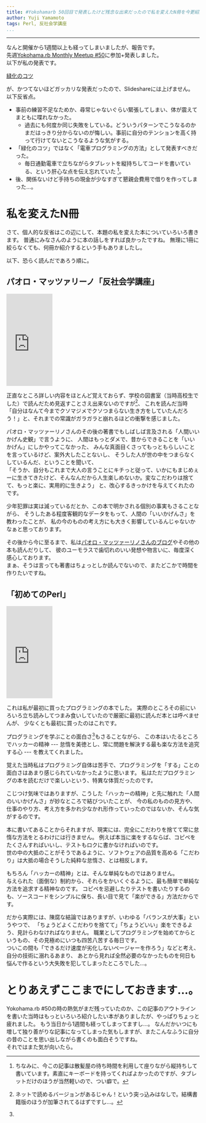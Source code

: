 ```yaml
---
title: #Yokohamarb 50回目で発表したけど残念な出来だったので私を変えたN冊を今更紹介する。
author: Yuji Yamamoto
tags: Perl, 反社会学講座
...
```

---

なんと開催から1週間以上も経ってしまいましたが、報告です。 \
先週[Yokohama.rb Monthly Meetup #50](http://yokohamarb.doorkeeper.jp/events/14212)に参加+発表しました。 \
以下が私の発表です。

[緑化のコツ](/slides/2014-11-08-tips-for-green-streak.html)

が、かつてないほどガッカリな発表だったので、Slideshareには上げません。 \
以下反省点。

- 事前の練習不足なためか、尋常じゃないぐらい緊張してしまい、体が震えてまともに喋れなかった。
    - 過去にも何度か同じ失敗をしている。どういうパターンでこうなるのかまだはっきり分からないのが悔しい。事前に自分のテンションを高く持って行けてないとこうなるような気がする。
- 「緑化のコツ」ではなく「電車プログラミングの方法」として発表すべきだった。
    - 毎日通勤電車で立ちながらタブレットを縦持ちしてコードを書いている、という肝心な点を伝え忘れていた [^tokoya]。
- 後、関係ないけど手持ちの現金が少なすぎて懇親会費用で借りを作ってしまった...。

[^tokoya]: ちなみに、今この記事は散髪屋の待ち時間を利用して座りながら縦持ちして書いています。素直にキーボードを持ってくればよかったのですが、タブレットだけのほうが当然軽いので、つい癖で。

# 私を変えたN冊

さて、個人的な反省はこの辺にして、本題の私を変えた本についていろいろ書きます。
普通にみなさんのように本の話しをすれば良かったですね。
無理に1冊に絞らなくても、何冊か紹介するという手もありましたし。

以下、恐らく読んだであろう順に。

## パオロ・マッツァリーノ「反社会学講座」

<iframe src="http://rcm-fe.amazon-adsystem.com/e/cm?lt1=_blank&bc1=000000&IS2=1&bg1=FFFFFF&fc1=000000&lc1=0000FF&t=poe02-22&o=9&p=8&l=as4&m=amazon&f=ifr&ref=ss_til&asins=4480423567" style="width:120px;height:240px;" scrolling="no" marginwidth="0" marginheight="0" frameborder="0"></iframe>

正直なところ詳しい内容をほとんど覚えておらず、学校の図書室（当時高校生でした）で読んだため見返すことさえ出来ないのですが[^web]、
これを読んだ当時 \
「自分はなんて今までクソマジメでクソつまらない生き方をしていたんだろう！」と、それまでの常識がガラガラと崩れるほどの衝撃を感じました。

[^web]: ネットで読めるバージョンがあるじゃん！という突っ込みはなしで。結構書籍版のほうが加筆されてるはずですし...。

パオロ・マッツァーリノさんのその後の著書でもしばしば言及される「人間いいかげん史観」で言うように、
人間はもっとダメで、昔からできることを「いいかげん」にしかやってこなかった、
みんな真面目くさってもっともらしいことを言っているけど、案外大したことないし、
そうした人が世の中をつまらなくしているんだ、ということを聞いて、 \
「そうか、自分もこれまで大人の言うことにキチっと従って、いかにもまじめぇーに生きてきたけど、そんなんだから人生楽しめないか。変なこだわりは捨てて、もっと楽に、実用的に生きよう」
と、改心するきっかけを与えてくれたのです。

少年犯罪は実は減っているだとか、この本で明かされる個別の事実もさることながら、
そうしたある程度客観的なデータをもって、人間の「いいかげんさ」を教わったことが、
私の今のものの考え方にも大きく影響しているんじゃないかなぁと思っております。

その後から今に至るまで、私は[パオロ・マッツァーリノさんのブログ](http://pmazzarino.blog.fc2.com/)やその他の本も読んだりして、
彼のユーモラスで歯切れのいい発想や物言いに、毎度深く感心しております。 \
まぁ、そうは言っても著書はちょっとしか読んでないので、またどこかで時間を作りたいですね。

## 「初めてのPerl」

<iframe src="http://rcm-fe.amazon-adsystem.com/e/cm?lt1=_blank&bc1=000000&IS2=1&bg1=FFFFFF&fc1=000000&lc1=0000FF&t=poe02-22&o=9&p=8&l=as4&m=amazon&f=ifr&ref=ss_til&asins=4873115671" style="width:120px;height:240px;" scrolling="no" marginwidth="0" marginheight="0" frameborder="0"></iframe>


これは私が最初に買ったプログラミングの本でした。
実際のところその前にいろいろ立ち読みしてつまみ食いしていたので厳密に最初に読んだ本とは呼べませんが、
少なくとも最初に買ったのはこれです。

プログラミングを学ぶことの面白さ[^writing-code]もさることながら、
この本はいたるところでハッカーの精神 --- 怠惰を美徳とし、常に問題を解決する最も楽な方法を追究する心 --- を教えてくれました。

[^writing-code]:
覚えた当時私はプログラミング自体は苦手で、プログラミングを「する」ことの面白さはあまり感じられていなかったように思います。
私はただプログラミングの本を読むだけで楽しいという、特異な体質だったのです。

こじつけ気味ではありますが、こうした「ハッカーの精神」と先に触れた「人間のいいかげんさ」が妙なところで結びついたことが、
今の私のものの見方や、仕事のやり方、考え方を多かれ少なかれ形作っていったのではないか、そんな気がするのです。

本に書いてあることからそれますが、現実には、完全にこだわりを捨てて常に怠惰な方法をとるわけには行きません。
例えば本当に楽をするならば、コピペをたくさんすればいいし、テストもロクに書かなければいのです。 \
世の中の大抵のことがそうであるように、ソフトウェアの品質を高める「こだわり」は大抵の場合そうした純粋な怠惰さ、とは相反します。

もちろん「ハッカーの精神」とは、そんな単純なものではありません。 \
与えられた（面倒な）制約から、それらをかいくぐるように、最も簡単で単純な方法を追求する精神なのです。
コピペを忌避したりテストを書いたりするのも、ソースコードをシンプルに保ち、長い目で見て「楽ができる」方法だからです。

だから実際には、陳腐な結論ではありますが、いわゆる「バランスが大事」というやつで、
「ちょうどよくこだわりを捨てて」「ちょうどいい」楽をできるよう、見計らわなければなりません。
職業としてプログラミングを始めてからというもの、その見極めにいつも四苦八苦する毎日です。 \
ついこの間も「できるだけ速度が劣化しないページャーを作ろう」などと考え、自分の技術に溺れるあまり、
あとから見れば全然必要のなかったものを何日も悩んで作るという大失敗を犯してしまったところでした...。

# とりあえずここまでにしておきます...。

Yokohama.rb #50の時の熱気がまだ残っていたのか、この記事のアウトラインを書いた当時はもっといろいろ紹介したい本がありましたが、やっぱりちょっと疲れました。
もう当日から1週間も経ってしまってますし...。
なんだかいつにも増して独り善がりな記事になってしまった気もしますが、またこんなふうに自分の昔のことを思い出しながら書くのも面白そうですね。 \
それではまた気が向いたら。
